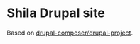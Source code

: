 # Shila Drupal site

Based on [drupal-composer/drupal-project](https://github.com/drupal-composer/drupal-project).
